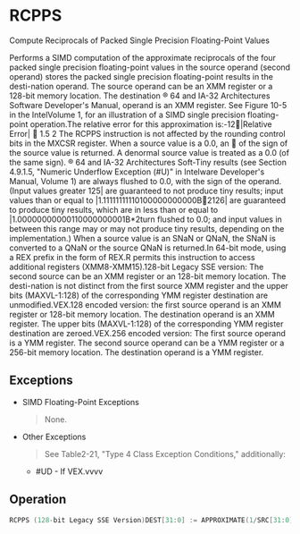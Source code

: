 # RCPPS

Compute Reciprocals of Packed Single Precision Floating-Point Values

Performs a SIMD computation of the approximate reciprocals of the four packed single precision floating-point values in the source operand (second operand) stores the packed single precision floating-point results in the desti-nation operand.
The source operand can be an XMM register or a 128-bit memory location.
The destination ® 64 and IA-32 Architectures Software Developer's Manual, operand is an XMM register.
See Figure 10-5 in the IntelVolume 1, for an illustration of a SIMD single precision floating-point operation.The relative error for this approximation is:-12|Relative Error|  1.5  2 The RCPPS instruction is not affected by the rounding control bits in the MXCSR register.
When a source value is a 0.0, an  of the sign of the source value is returned.
A denormal source value is treated as a 0.0 (of the same sign).
® 64 and IA-32 Architectures Soft-Tiny results (see Section 4.9.1.5, "Numeric Underflow Exception (#U)" in Intelware Developer's Manual, Volume 1) are always flushed to 0.0, with the sign of the operand.
(Input values greater 125| are guaranteed to not produce tiny results; input values than or equal to |1.11111111110100000000000B2126| are guaranteed to produce tiny results, which are in less than or equal to |1.00000000000110000000001B*2turn flushed to 0.0; and input values in between this range may or may not produce tiny results, depending on the implementation.) When a source value is an SNaN or QNaN, the SNaN is converted to a QNaN or the source QNaN is returned.In 64-bit mode, using a REX prefix in the form of REX.R permits this instruction to access additional registers (XMM8-XMM15).128-bit Legacy SSE version: The second source can be an XMM register or an 128-bit memory location.
The desti-nation is not distinct from the first source XMM register and the upper bits (MAXVL-1:128) of the corresponding YMM register destination are unmodified.VEX.128 encoded version: the first source operand is an XMM register or 128-bit memory location.
The destination operand is an XMM register.
The upper bits (MAXVL-1:128) of the corresponding YMM register destination are zeroed.VEX.256 encoded version: The first source operand is a YMM register.
The second source operand can be a YMM register or a 256-bit memory location.
The destination operand is a YMM register.


## Exceptions

- SIMD Floating-Point Exceptions
  > None.
- Other Exceptions
  > See Table2-21, "Type 4 Class Exception Conditions," additionally:
  - #UD - If VEX.vvvv

## Operation

```C
RCPPS (128-bit Legacy SSE Version)DEST[31:0] := APPROXIMATE(1/SRC[31:0])DEST[63:32] := APPROXIMATE(1/SRC[63:32])DEST[95:64] := APPROXIMATE(1/SRC[95:64])DEST[127:96] := APPROXIMATE(1/SRC[127:96])DEST[MAXVL-1:128] (Unmodified)VRCPPS (VEX.128 Encoded Version)DEST[31:0] := APPROXIMATE(1/SRC[31:0])DEST[63:32] := APPROXIMATE(1/SRC[63:32])DEST[95:64] := APPROXIMATE(1/SRC[95:64])DEST[127:96] := APPROXIMATE(1/SRC[127:96])DEST[MAXVL-1:128] := 0VRCPPS (VEX.256 Encoded Version)DEST[31:0] := APPROXIMATE(1/SRC[31:0])DEST[63:32] := APPROXIMATE(1/SRC[63:32])DEST[95:64] := APPROXIMATE(1/SRC[95:64])DEST[127:96] := APPROXIMATE(1/SRC[127:96])DEST[159:128] := APPROXIMATE(1/SRC[159:128])DEST[191:160] := APPROXIMATE(1/SRC[191:160])DEST[223:192] := APPROXIMATE(1/SRC[223:192])DEST[255:224] := APPROXIMATE(1/SRC[255:224])Intel C/C++ Compiler Intrinsic EquivalentRCCPS __m128 _mm_rcp_ps(__m128 a)RCPPS __m256 _mm256_rcp_ps (__m256 a);
```
